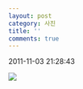 ```yaml
---
layout: post
category: 사진
title: ''
comments: true
---
```

2011-11-03 21:28:43


![][link0]

  


[link0]:https://t1.daumcdn.net/cfile/tistory/127748374EB288E401
